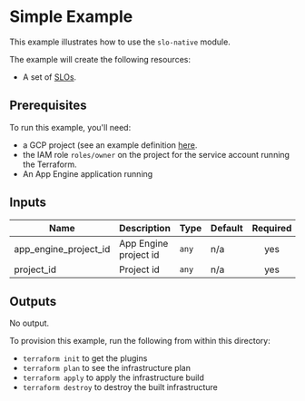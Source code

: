 # Simple Example

This example illustrates how to use the `slo-native` module.

The example will create the following resources:

- A set of [SLOs](../../modules/slo-native).

## Prerequisites

To run this example, you'll need:

- a GCP project (see an example definition [here](../../test/setup/main.tf).
- the IAM role `roles/owner` on the project for the service account running the Terraform.
- An App Engine application running

<!-- BEGINNING OF PRE-COMMIT-TERRAFORM DOCS HOOK -->
## Inputs

| Name | Description | Type | Default | Required |
|------|-------------|------|---------|:--------:|
| app\_engine\_project\_id | App Engine project id | `any` | n/a | yes |
| project\_id | Project id | `any` | n/a | yes |

## Outputs

No output.

<!-- END OF PRE-COMMIT-TERRAFORM DOCS HOOK -->

To provision this example, run the following from within this directory:
- `terraform init` to get the plugins
- `terraform plan` to see the infrastructure plan
- `terraform apply` to apply the infrastructure build
- `terraform destroy` to destroy the built infrastructure
